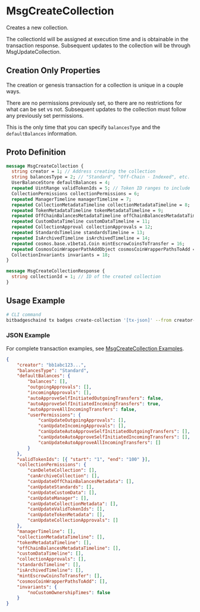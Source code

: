 # MsgCreateCollection

Creates a new collection.

The collectionId will be assigned at execution time and is obtainable in the transaction response. Subsequent updates to the collection will be through MsgUpdateCollection.

## Creation Only Properties

The creation or genesis transaction for a collection is unique in a couple ways.

There are no permissions previously set, so there are no restrictions for what can be set vs not. Subsequent updates to the collection must follow any previously set permissions.

This is the only time that you can specify `balancesType` and the `defaultBalances` information.

## Proto Definition

```protobuf
message MsgCreateCollection {
  string creator = 1; // Address creating the collection
  string balancesType = 2; // "Standard", "Off-Chain - Indexed", etc.
  UserBalanceStore defaultBalances = 4;
  repeated UintRange validTokenIds = 5; // Token ID ranges to include
  CollectionPermissions collectionPermissions = 6;
  repeated ManagerTimeline managerTimeline = 7;
  repeated CollectionMetadataTimeline collectionMetadataTimeline = 8;
  repeated TokenMetadataTimeline tokenMetadataTimeline = 9;
  repeated OffChainBalancesMetadataTimeline offChainBalancesMetadataTimeline = 10;
  repeated CustomDataTimeline customDataTimeline = 11;
  repeated CollectionApproval collectionApprovals = 12;
  repeated StandardsTimeline standardsTimeline = 13;
  repeated IsArchivedTimeline isArchivedTimeline = 14;
  repeated cosmos.base.v1beta1.Coin mintEscrowCoinsToTransfer = 16;
  repeated CosmosCoinWrapperPathAddObject cosmosCoinWrapperPathsToAdd = 17;
  CollectionInvariants invariants = 18;
}

message MsgCreateCollectionResponse {
  string collectionId = 1; // ID of the created collection
}
```

## Usage Example

```bash
# CLI command
bitbadgeschaind tx badges create-collection '[tx-json]' --from creator-key
```

### JSON Example

For complete transaction examples, see [MsgCreateCollection Examples](../examples/txs/msgcreatecollection/).

```json
{
    "creator": "bb1abc123...",
    "balancesType": "Standard",
    "defaultBalances": {
        "balances": [],
        "outgoingApprovals": [],
        "incomingApprovals": [],
        "autoApproveSelfInitiatedOutgoingTransfers": false,
        "autoApproveSelfInitiatedIncomingTransfers": true,
        "autoApproveAllIncomingTransfers": false,
        "userPermissions": {
            "canUpdateOutgoingApprovals": [],
            "canUpdateIncomingApprovals": [],
            "canUpdateAutoApproveSelfInitiatedOutgoingTransfers": [],
            "canUpdateAutoApproveSelfInitiatedIncomingTransfers": [],
            "canUpdateAutoApproveAllIncomingTransfers": []
        }
    },
    "validTokenIds": [{ "start": "1", "end": "100" }],
    "collectionPermissions": {
        "canDeleteCollection": [],
        "canArchiveCollection": [],
        "canUpdateOffChainBalancesMetadata": [],
        "canUpdateStandards": [],
        "canUpdateCustomData": [],
        "canUpdateManager": [],
        "canUpdateCollectionMetadata": [],
        "canUpdateValidTokenIds": [],
        "canUpdateTokenMetadata": [],
        "canUpdateCollectionApprovals": []
    },
    "managerTimeline": [],
    "collectionMetadataTimeline": [],
    "tokenMetadataTimeline": [],
    "offChainBalancesMetadataTimeline": [],
    "customDataTimeline": [],
    "collectionApprovals": [],
    "standardsTimeline": [],
    "isArchivedTimeline": [],
    "mintEscrowCoinsToTransfer": [],
    "cosmosCoinWrapperPathsToAdd": [],
    "invariants": {
        "noCustomOwnershipTimes": false
    }
}
```
